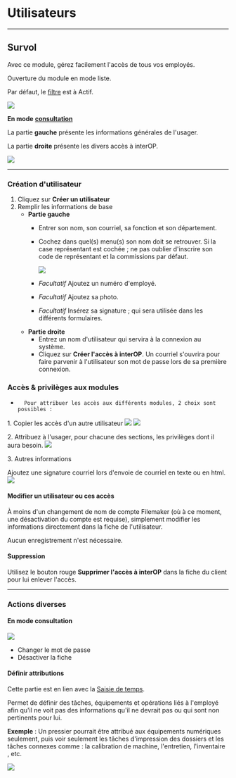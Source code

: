 # Utilisateurs

* * *

  

## Survol

Avec ce module, gérez facilement l'accès de tous vos employés.

  

Ouverture du module en mode liste.

Par défaut, le [filtre](https://app.clickup.com/9017115504/v/dc/8cqcgvg-21377/8cqcgvg-17257?block=block-d334b8fe-d65e-4449-a1d9-a27c07e19a53) est à Actif.

![](../../static/img/Parametres_Utilisateurs_1.png)

  

**En mode** [**consultation**](https://app.clickup.com/9017115504/v/dc/8cqcgvg-21377/8cqcgvg-17257?block=block-fab2c14a-4d75-4bad-9f1c-ba1f4f2460a3)

La partie **gauche** présente les informations générales de l'usager.

La partie **droite** présente les divers accès à interOP.

![](../../static/img/Parametres_Utilisateurs_2.png)

  

* * *

  

### Création d'utilisateur

  

1. Cliquez sur **Créer un utilisateur**
2. Remplir les informations de base
    *   **Partie gauche**
        *   Entrer son nom, son courriel, sa fonction et son département.
        *   Cochez dans quel(s) menu(s) son nom doit se retrouver.
            Si la case représentant est cochée ; ne pas oublier d'inscrire son code de représentant et la commissions par défaut.

            ![](../../static/img/Parametres_Utilisateurs_Rep_1.gif)
        *   *Facultatif* Ajoutez un numéro d'employé.
        *   *Facultatif* Ajoutez sa photo.
        *   *Facultatif* Insérez sa signature ; qui sera utilisée dans les différents formulaires.
    *   **Partie droite**
        *   Entrez un nom d'utilisateur qui servira à la connexion au système.
        *   Cliquez sur **Créer l'accès à interOP**. Un courriel s'ouvrira pour faire parvenir à l'utilisateur son mot de passe lors de sa première connexion.

### Accès & privilèges aux modules

*       Pour attribuer les accès aux différents modules, 2 choix sont possibles :
 
1\. Copier les accès d'un autre utilisateur
![](../../static/img/Parametres_Utilisateurs_acces_1a.png)
![](../../static/img/Parametres_Utilisateurs_acces_1b.png)

  
2\. Attribuez à l'usager, pour chacune des sections, les privilèges dont il aura besoin.
![](../../static/img/Parametres_Utilisateurs_acces_2.gif)

  

3\. Autres informations

Ajoutez une signature courriel lors d'envoie de courriel en texte ou en html.
![](../../static/img/Parametres_Utilisateurs_Signature.gif)
  

  

#### Modifier un utilisateur ou ces accès

À moins d'un changement de nom de compte Filemaker (où à ce moment, une désactivation du compte est requise), simplement modifier les informations directement dans la fiche de l'utilisateur.

Aucun enregistrement n'est nécessaire.

  

#### Suppression

Utilisez le bouton rouge **Supprimer l'accès à interOP** dans la fiche du client pour lui enlever l'accès.

  

* * *

  

### Actions diverses

[](https://app.clickup.com/9017115504/v/dc/8cqcgvg-21377/8cqcgvg-17257?block=block-dfe6c8ce-fe79-4b29-bee3-9695d2ea4ab7)

  

 

#### En mode consultation
![](../../static/img/Parametres_Utilisateurs_Consultation.png)
*   Changer le mot de passe
*   Désactiver la fiche

#### Définir attributions

Cette partie est en lien avec la [Saisie de temps](https://app.clickup.com/9017115504/v/dc/8cqcgvg-21377/8cqcgvg-17457?block=block-f4c08a26-6ee4-4871-b251-e8675be858ea).

Permet de définir des tâches, équipements et opérations liés à l'employé afin qu'il ne voit pas des informations qu'il ne devrait pas ou qui sont non pertinents pour lui.

**Exemple** : Un pressier pourrait être attribué aux équipements numériques seulement, puis voir seulement les tâches d'impression des dossiers et les tâches connexes comme : la calibration de machine, l'entretien, l'inventaire , etc.

![](../../static/img/Parametres_Utilisateurs_SaisieTemps.gif)